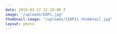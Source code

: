 ```yaml
---
date: 2019-03-17 12:18:00 Z
image: "/uploads/EDP1.jpg"
thumbnail-image: "/uploads/{EDP1}_thumbnail.jpg"
layout: photo
---
```

